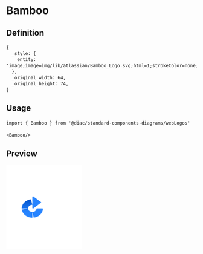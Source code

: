 # Bamboo

## Definition

```
{
  _style: { 
    entity: 'image;image=img/lib/atlassian/Bamboo_Logo.svg;html=1;strokeColor=none;',
  },
  _original_width: 64,
  _original_height: 74,
}
```

## Usage

```
import { Bamboo } from '@diac/standard-components-diagrams/webLogos'

<Bamboo/>
```

## Preview

<img src="./bamboo.png" width="200"/>
